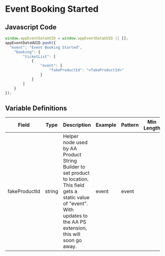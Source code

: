 # Event Booking Started

### 

## Javascript Code
```js
window.appEventDataUUID = window.appEventDataUUID || [];
appEventDataUUID.push({
  "event": "Event Booking Started",
    "booking": {
        "ticketList": [
            {
                "event": {
                    "fakeProductId": "<fakeProductId>"
                }
            }
        ]
    }
});
```

## Variable Definitions

|Field|Type|Description|Example|Pattern|Min Length|Max Length|Minimum|Maximum|Multiple Of|
| --- | --- | --- | --- | --- | --- | --- | --- | --- | --- |
|fakeProductId|string|Helper node used by AA Product String Builder to set product to location. This field gets a static value of "event".  With updates to the AA PS extension, this will soon go away.|event|event||||||
